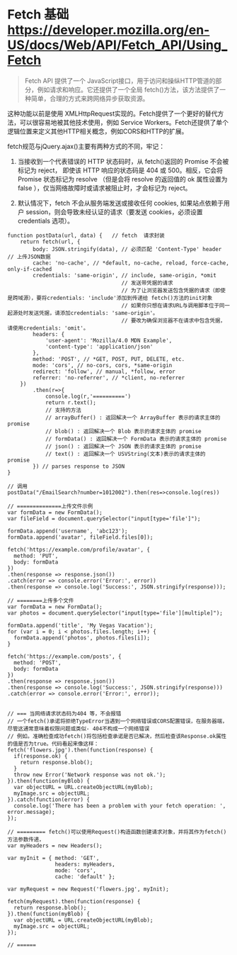 # Fetch 基础  https://developer.mozilla.org/en-US/docs/Web/API/Fetch_API/Using_Fetch

> Fetch API 提供了一个 JavaScript接口，用于访问和操纵HTTP管道的部分，例如请求和响应。它还提供了一个全局 fetch()方法，该方法提供了一种简单，合理的方式来跨网络异步获取资源。

这种功能以前是使用  XMLHttpRequest实现的。Fetch提供了一个更好的替代方法，可以很容易地被其他技术使用，例如 Service Workers。Fetch还提供了单个逻辑位置来定义其他HTTP相关概念，例如CORS和HTTP的扩展。

fetch规范与jQuery.ajax()主要有两种方式的不同，牢记：

1. 当接收到一个代表错误的 HTTP 状态码时，从 fetch()返回的 Promise 不会被标记为 reject， 即使该 HTTP 响应的状态码是 404 或 500。相反，它会将 Promise 状态标记为 resolve （但是会将 resolve 的返回值的 ok 属性设置为 false ），仅当网络故障时或请求被阻止时，才会标记为 reject。

2. 默认情况下，fetch 不会从服务端发送或接收任何 cookies, 如果站点依赖于用户 session，则会导致未经认证的请求（要发送 cookies，必须设置 credentials 选项）。

```
function postData(url, data) {   // fetch  请求封装
    return fetch(url, {
        body: JSON.stringify(data), // 必须匹配 'Content-Type' header  // 上传JSON数据
        cache: 'no-cache', // *default, no-cache, reload, force-cache, only-if-cached
        credentials: 'same-origin', // include, same-origin, *omit
                                    // 发送带凭据的请求
                                    // 为了让浏览器发送包含凭据的请求（即使是跨域源），要将credentials: 'include'添加到传递给 fetch()方法的init对象
                                    // 如果你只想在请求URL与调用脚本位于同一起源处时发送凭据，请添加credentials: 'same-origin'。
                                    // 要改为确保浏览器不在请求中包含凭据，请使用credentials: 'omit'。
        headers: {
            'user-agent': 'Mozilla/4.0 MDN Example',
            'content-type': 'application/json'
        },
        method: 'POST', // *GET, POST, PUT, DELETE, etc.
        mode: 'cors', // no-cors, cors, *same-origin
        redirect: 'follow', // manual, *follow, error
        referrer: 'no-referrer', // *client, no-referrer
    })
        .then(r=>{
            console.log(r,'==========')
            return r.text();
            // 支持的方法
            // arrayBuffer() : 返回解决一个 ArrayBuffer 表示的请求主体的 promise
            // blob() : 返回解决一个 Blob 表示的请求主体的 promise
            // formData() : 返回解决一个 FormData 表示的请求主体的 promise
            // json() : 返回解决一个 JSON 表示的请求主体的 promise
            // text() : 返回解决一个 USVString(文本)表示的请求主体的 promise
        }) // parses response to JSON
}

// 调用
postData("/EmailSearch?number=1012002").then(res=>console.log(res))

// ==============上传文件示例
var formData = new FormData();
var fileField = document.querySelector("input[type='file']");

formData.append('username', 'abc123');
formData.append('avatar', fileField.files[0]);

fetch('https://example.com/profile/avatar', {
  method: 'PUT',
  body: formData
})
.then(response => response.json())
.catch(error => console.error('Error:', error))
.then(response => console.log('Success:', JSON.stringify(response)));

// ========上传多个文件
var formData = new FormData();
var photos = document.querySelector("input[type='file'][multiple]");

formData.append('title', 'My Vegas Vacation');
for (var i = 0; i < photos.files.length; i++) {
  formData.append('photos', photos.files[i]);
}

fetch('https://example.com/posts', {
  method: 'POST',
  body: formData
})
.then(response => response.json())
.then(response => console.log('Success:', JSON.stringify(response)))
.catch(error => console.error('Error:', error));


// === 当网络请求状态码为404 等，不会报错
// 一个fetch()承诺将拒绝TypeError当遇到一个网络错误或CORS配置错误，在服务器端，尽管这通常意味着权限问题或类似- 404不构成一个网络错误
// 例如。准确检查成功fetch()将包括检查承诺是否已解决，然后检查该Response.ok属性的值是否为true。代码看起来像这样：
fetch('flowers.jpg').then(function(response) {
  if(response.ok) {
    return response.blob();
  }
  throw new Error('Network response was not ok.');
}).then(function(myBlob) { 
  var objectURL = URL.createObjectURL(myBlob); 
  myImage.src = objectURL; 
}).catch(function(error) {
  console.log('There has been a problem with your fetch operation: ', error.message);
});

// ========= fetch()可以使用Request()构造函数创建请求对象，并将其作为fetch()方法参数传递，
var myHeaders = new Headers();

var myInit = { method: 'GET',
               headers: myHeaders,
               mode: 'cors',
               cache: 'default' };

var myRequest = new Request('flowers.jpg', myInit);

fetch(myRequest).then(function(response) {
  return response.blob();
}).then(function(myBlob) {
  var objectURL = URL.createObjectURL(myBlob);
  myImage.src = objectURL;
});

// ======


```